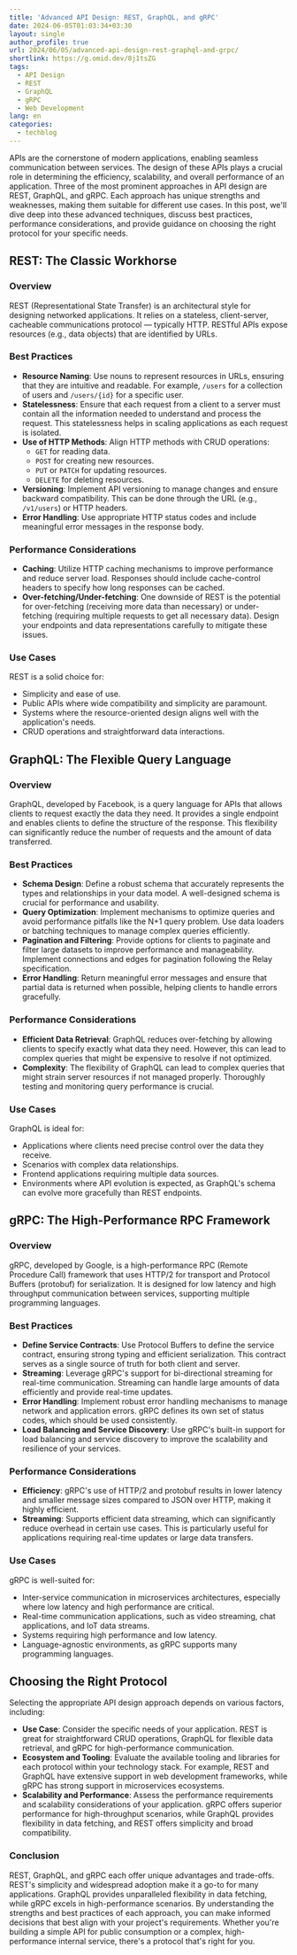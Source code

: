 ```yaml
---
title: 'Advanced API Design: REST, GraphQL, and gRPC'
date: 2024-06-05T01:03:34+03:30
layout: single
author_profile: true
url: 2024/06/05/advanced-api-design-rest-graphql-and-grpc/
shortlink: https://g.omid.dev/8j1tsZG
tags:
  - API Design
  - REST
  - GraphQL
  - gRPC
  - Web Development
lang: en
categories: 
  - techblog
---
```

APIs are the cornerstone of modern applications, enabling seamless communication between services. The design of these APIs plays a crucial role in determining the efficiency, scalability, and overall performance of an application. Three of the most prominent approaches in API design are REST, GraphQL, and gRPC. Each approach has unique strengths and weaknesses, making them suitable for different use cases. In this post, we'll dive deep into these advanced techniques, discuss best practices, performance considerations, and provide guidance on choosing the right protocol for your specific needs.

## REST: The Classic Workhorse

### Overview

REST (Representational State Transfer) is an architectural style for designing networked applications. It relies on a stateless, client-server, cacheable communications protocol — typically HTTP. RESTful APIs expose resources (e.g., data objects) that are identified by URLs.

### Best Practices

- **Resource Naming**: Use nouns to represent resources in URLs, ensuring that they are intuitive and readable. For example, `/users` for a collection of users and `/users/{id}` for a specific user.
- **Statelessness**: Ensure that each request from a client to a server must contain all the information needed to understand and process the request. This statelessness helps in scaling applications as each request is isolated.
- **Use of HTTP Methods**: Align HTTP methods with CRUD operations:
  - `GET` for reading data.
  - `POST` for creating new resources.
  - `PUT` or `PATCH` for updating resources.
  - `DELETE` for deleting resources.
- **Versioning**: Implement API versioning to manage changes and ensure backward compatibility. This can be done through the URL (e.g., `/v1/users`) or HTTP headers.
- **Error Handling**: Use appropriate HTTP status codes and include meaningful error messages in the response body.

### Performance Considerations

- **Caching**: Utilize HTTP caching mechanisms to improve performance and reduce server load. Responses should include cache-control headers to specify how long responses can be cached.
- **Over-fetching/Under-fetching**: One downside of REST is the potential for over-fetching (receiving more data than necessary) or under-fetching (requiring multiple requests to get all necessary data). Design your endpoints and data representations carefully to mitigate these issues.

### Use Cases

REST is a solid choice for:

- Simplicity and ease of use.
- Public APIs where wide compatibility and simplicity are paramount.
- Systems where the resource-oriented design aligns well with the application's needs.
- CRUD operations and straightforward data interactions.

## GraphQL: The Flexible Query Language

### Overview

GraphQL, developed by Facebook, is a query language for APIs that allows clients to request exactly the data they need. It provides a single endpoint and enables clients to define the structure of the response. This flexibility can significantly reduce the number of requests and the amount of data transferred.

### Best Practices

- **Schema Design**: Define a robust schema that accurately represents the types and relationships in your data model. A well-designed schema is crucial for performance and usability.
- **Query Optimization**: Implement mechanisms to optimize queries and avoid performance pitfalls like the N+1 query problem. Use data loaders or batching techniques to manage complex queries efficiently.
- **Pagination and Filtering**: Provide options for clients to paginate and filter large datasets to improve performance and manageability. Implement connections and edges for pagination following the Relay specification.
- **Error Handling**: Return meaningful error messages and ensure that partial data is returned when possible, helping clients to handle errors gracefully.

### Performance Considerations

- **Efficient Data Retrieval**: GraphQL reduces over-fetching by allowing clients to specify exactly what data they need. However, this can lead to complex queries that might be expensive to resolve if not optimized.
- **Complexity**: The flexibility of GraphQL can lead to complex queries that might strain server resources if not managed properly. Thoroughly testing and monitoring query performance is crucial.

### Use Cases

GraphQL is ideal for:

- Applications where clients need precise control over the data they receive.
- Scenarios with complex data relationships.
- Frontend applications requiring multiple data sources.
- Environments where API evolution is expected, as GraphQL's schema can evolve more gracefully than REST endpoints.

## gRPC: The High-Performance RPC Framework

### Overview
gRPC, developed by Google, is a high-performance RPC (Remote Procedure Call) framework that uses HTTP/2 for transport and Protocol Buffers (protobuf) for serialization. It is designed for low latency and high throughput communication between services, supporting multiple programming languages.

### Best Practices

- **Define Service Contracts**: Use Protocol Buffers to define the service contract, ensuring strong typing and efficient serialization. This contract serves as a single source of truth for both client and server.
- **Streaming**: Leverage gRPC's support for bi-directional streaming for real-time communication. Streaming can handle large amounts of data efficiently and provide real-time updates.
- **Error Handling**: Implement robust error handling mechanisms to manage network and application errors. gRPC defines its own set of status codes, which should be used consistently.
- **Load Balancing and Service Discovery**: Use gRPC's built-in support for load balancing and service discovery to improve the scalability and resilience of your services.

### Performance Considerations

- **Efficiency**: gRPC's use of HTTP/2 and protobuf results in lower latency and smaller message sizes compared to JSON over HTTP, making it highly efficient.
- **Streaming**: Supports efficient data streaming, which can significantly reduce overhead in certain use cases. This is particularly useful for applications requiring real-time updates or large data transfers.

### Use Cases

gRPC is well-suited for:

- Inter-service communication in microservices architectures, especially where low latency and high performance are critical.
- Real-time communication applications, such as video streaming, chat applications, and IoT data streams.
- Systems requiring high performance and low latency.
- Language-agnostic environments, as gRPC supports many programming languages.

## Choosing the Right Protocol

Selecting the appropriate API design approach depends on various factors, including:

- **Use Case**: Consider the specific needs of your application. REST is great for straightforward CRUD operations, GraphQL for flexible data retrieval, and gRPC for high-performance communication.
- **Ecosystem and Tooling**: Evaluate the available tooling and libraries for each protocol within your technology stack. For example, REST and GraphQL have extensive support in web development frameworks, while gRPC has strong support in microservices ecosystems.
- **Scalability and Performance**: Assess the performance requirements and scalability considerations of your application. gRPC offers superior performance for high-throughput scenarios, while GraphQL provides flexibility in data fetching, and REST offers simplicity and broad compatibility.

### Conclusion

REST, GraphQL, and gRPC each offer unique advantages and trade-offs. REST's simplicity and widespread adoption make it a go-to for many applications. GraphQL provides unparalleled flexibility in data fetching, while gRPC excels in high-performance scenarios. By understanding the strengths and best practices of each approach, you can make informed decisions that best align with your project's requirements. Whether you're building a simple API for public consumption or a complex, high-performance internal service, there's a protocol that's right for you.
